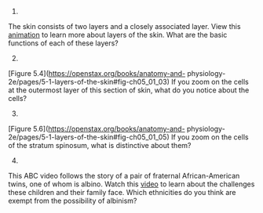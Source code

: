 1. 

The skin consists of two layers and a closely associated layer. View this
[animation](http://openstax.org/l/layers) to learn more about layers of the
skin. What are the basic functions of each of these layers?

2. 

[Figure 5.4](https://openstax.org/books/anatomy-and-
physiology-2e/pages/5-1-layers-of-the-skin#fig-ch05_01_03) If you zoom on the
cells at the outermost layer of this section of skin, what do you notice about
the cells?

3. 

[Figure 5.6](https://openstax.org/books/anatomy-and-
physiology-2e/pages/5-1-layers-of-the-skin#fig-ch05_01_05) If you zoom on the
cells of the stratum spinosum, what is distinctive about them?

4. 

This ABC video follows the story of a pair of fraternal African-American
twins, one of whom is albino. Watch this [video](http://openstax.org/l/albino)
to learn about the challenges these children and their family face. Which
ethnicities do you think are exempt from the possibility of albinism?

